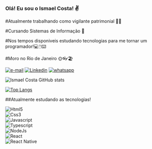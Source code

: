 ### Olá! Eu sou o Ismael Costa! ✌️

#Atualmente trabalhando como vigilante patrimonial 👮🏾

#Cursando Sistemas de Informação 📖

#Nos tempos disponiveis estudando tecnologias para me tornar um programador!💻🖱️⌨️

#Moro no Rio de Janeiro 🌞👓🏖️

[![e-mail](https://img.shields.io/badge/Gmail-D14836?style=for-the-badge&logo=gmail&logoColor=white)](mailto:ismcosta88@gmail.com)
[![Linkedin](https://img.shields.io/badge/LinkedIn-0077B5?style=for-the-badge&logo=linkedin&logoColor=white)](https://www.linkedin.com/in/ismael-costa-130778193/)
[![whatsapp](https://img.shields.io/badge/WhatsApp-25D366?style=for-the-badge&logo=whatsapp&logoColor=white)](https://api.whatsapp.com/send?phone=5521983068593)

![Ismael Costa GitHub stats](https://github-readme-stats.vercel.app/api?username=Ismael-Costta&show_icons=true&theme=radical)


[![Top Langs](https://github-readme-stats.vercel.app/api/top-langs/?username=Ismael-Costta&langs_count=8)](https://github.com/Ismael-Costta/github-readme-stats)

##Atualmente estudando as tecnologias!
<div>
  <img  alt="Html5 "src="https://img.shields.io/badge/HTML5-E34F26?style=for-the-badge&logo=html5&logoColor=white">
</div> 

<div>
  <img  alt="Css3 "src="https://img.shields.io/badge/CSS3-1572B6?style=for-the-badge&logo=css3&logoColor=white">
</div>  

<div>
  <img  alt="Javascript "src="https://img.shields.io/badge/JavaScript-323330?style=for-the-badge&logo=javascript&logoColor=F7DF1E">
</div>  

<div>
  <img  alt="Typescript "src="https://img.shields.io/badge/TypeScript-007ACC?style=for-the-badge&logo=typescript&logoColor=white">
</div> 
<div>
  <img  alt="NodeJs "src="https://img.shields.io/badge/Node.js-43853D?style=for-the-badge&logo=node.js&logoColor=white">
</div> 

<div>
  <img  alt="React "src="https://img.shields.io/badge/React-20232A?style=for-the-badge&logo=react&logoColor=61DAFB">
</div> 

<div>
  <img  alt="React Native"src="https://img.shields.io/badge/React_Native-20232A?style=for-the-badge&logo=react&logoColor=61DAFB">
</div> 




